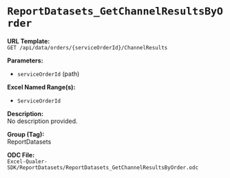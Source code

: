 # `ReportDatasets_GetChannelResultsByOrder`

**URL Template:**  
`GET /api/data/orders/{serviceOrderId}/ChannelResults`

**Parameters:**  
- `serviceOrderId` (path)

**Excel Named Range(s):**  
- `ServiceOrderId`

**Description:**  
No description provided.

**Group (Tag):**  
ReportDatasets

**ODC File:**  
`Excel-Qualer-SDK/ReportDatasets/ReportDatasets_GetChannelResultsByOrder.odc`
